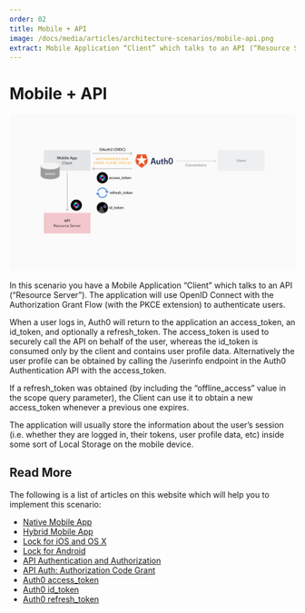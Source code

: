 ```yaml
---
order: 02
title: Mobile + API
image: /docs/media/articles/architecture-scenarios/mobile-api.png
extract: Mobile Application “Client” which talks to an API (“Resource Server”). The application will use OpenID Connect with the Authorization Grant Flow (with the PKCE extension) to authenticate users.
---
```


# Mobile + API

![](/media/articles/architecture-scenarios/mobile-api.png)

In this scenario you have a Mobile Application “Client” which talks to an API (“Resource Server”). The application will use OpenID Connect with the Authorization Grant Flow (with the PKCE extension) to authenticate users.

When a user logs in, Auth0 will return to the application an access_token, an id_token, and optionally a refresh_token. The access_token is used to securely call the API on behalf of the user, whereas the id_token is consumed only by the client and contains user profile data. Alternatively the user profile can be obtained by calling the /userinfo endpoint in the Auth0 Authentication API with the access_token.

If a refresh_token was obtained (by including the “offline_access” value in the scope query parameter), the Client can use it to obtain a new access_token whenever a previous one expires.

The application will usually store the information about the user’s session (i.e. whether they are logged in, their tokens, user profile data, etc) inside some sort of Local Storage on the mobile device.

## Read More

The following is a list of articles on this website which will help you to implement this scenario:

* [Native Mobile App](https://auth0.com/docs/quickstart/native-mobile/)
* [Hybrid Mobile App](https://auth0.com/docs/quickstart/hybrid/)
* [Lock for iOS and OS X](https://auth0.com/docs/libraries/lock-ios)
* [Lock for Android](https://auth0.com/docs/libraries/lock-android)
* [API Authentication and Authorization](https://auth0.com/docs/api-auth)
* [API Auth: Authorization Code Grant](https://auth0.com/docs/api-auth/grant/authorization-code)
* [Auth0 access_token](https://auth0.com/docs/tokens/access_token)
* [Auth0 id_token](https://auth0.com/docs/tokens/id_token)
* [Auth0 refresh_token](https://auth0.com/docs/tokens/refresh_token)
